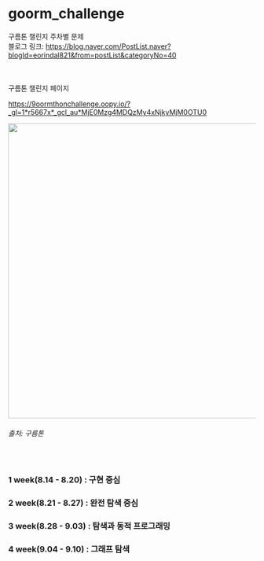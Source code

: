 # goorm_challenge
구름톤 챌린지 주차별 문제
</br> 블로그 링크: https://blog.naver.com/PostList.naver?blogId=eorindal821&from=postList&categoryNo=40

</br></br>
구름톤 챌린지 페이지

https://9oormthonchallenge.oopy.io/?_gl=1*r5667x*_gcl_au*MjE0Mzg4MDQzMy4xNjkyMjM0OTU0

<img src="https://github.com/RinSeoOo/goorm_challenge/assets/77478172/2b1c9a20-9779-4545-bd77-910473f9308d" width="600"/>

###### 출처: 구름톤

</br>

### 1 week(8.14 - 8.20) : 구현 중심

### 2 week(8.21 - 8.27) : 완전 탐색 중심

### 3 week(8.28 - 9.03) : 탐색과 동적 프로그래밍

### 4 week(9.04 - 9.10) : 그래프 탐색
